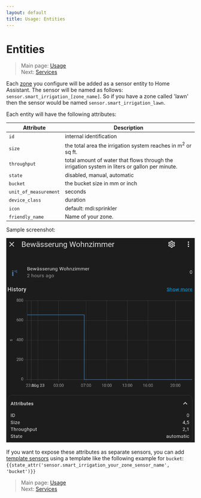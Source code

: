 ```yaml
---
layout: default
title: Usage: Entities
---
```

# Entities

> Main page: [Usage](usage.md)<br/>
> Next: [Services](usage-services.md)

Each [zone](configuration-zones.md) you configure will be added as a sensor entity to Home Assistant. The sensor will be named as follows: `sensor.smart_irrigation_[zone_name]`. So if you have a zone called 'lawn' then the sensor would be named `sensor.smart_irrigation_lawn`.

Each entity will have the following attributes:

| Attribute | Description |
| --- | --- |
|`id`|internal identification|
|`size`|the total area the irrigation system reaches in m<sup>2</sup> or sq ft.|
|`throughput`|total amount of water that flows through the irrigation system in liters or gallon per minute.|
|`state`|disabled, manual, automatic |
|`bucket`|the bucket size in mm or inch|
|`unit_of_measurement`|seconds|
|`device_class`|duration|
|`icon`|default: mdi:sprinkler|
|`friendly_name`|Name of your zone.|

Sample screenshot:

![](assets/images/sensor.[zone_name].png?raw=true)

If you want to expose these attributes as separate sensors, you can add [template sensors](https://www.home-assistant.io/integrations/template/#state-based-template-binary-sensors-buttons-images-numbers-selects-and-sensors) using a template like the following example for `bucket`:
`{{state_attr('sensor.smart_irrigation_your_zone_sensor_name', 'bucket')}}`

> Main page: [Usage](usage.md)<br/>
> Next: [Services](usage-services.md)
